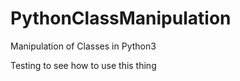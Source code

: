 PythonClassManipulation
=======================

Manipulation of Classes in Python3

Testing to see how to use this thing

